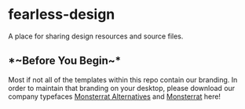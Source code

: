 <h1>fearless-design</h1>
<p>A place for sharing design resources and source files.</p>

<h2>*~Before You Begin~*</h2>
<p>Most if not all of the templates within this repo contain our branding. In order to maintain that branding on your desktop, please download our company typefaces <a href="https://fonts.google.com/specimen/Montserrat+Alternates">Monsterrat Alternatives</a> and <a href="https://fonts.google.com/specimen/Montserrat">Monsterrat</a> here!
